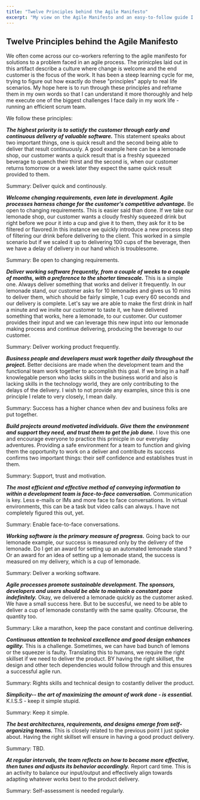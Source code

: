 ```yaml
---
title: "Twelve Principles behind the Agile Manifesto"
excerpt: "My view on the Agile Manifesto and an easy-to-follow guide I have used as a refresher on the agile methodology."
---
```


## Twelve Principles behind the Agile Manifesto

We often come across our co-workers referring to the agile manifesto for solutions to a problem faced in an agile process. The prinicples laid out in this artifact describe a culture where change is welcome and the end customer is the focus of the work. It has been a steep learning cycle for me, trying to figure out how exactly do these "principles" apply to real life scenarios. My hope here is to run through these principles and reframe them in my own words so that I can understand it more thoroughly and help me execute one of the biggest challenges I face daily in my work life - running an efficient scrum team.

We follow these principles:

__*The highest priority is to satisfy the customer through early and continuous delivery of valuable software.*__
This statement speaks about two important things, one is quick result and the second being able to deliver that result continuously. A good example here can be a lemonade shop, our customer wants a quick result that is a freshly squeezed beverage to quench their thirst and the second is, when our customer returns tomorrow or a week later they expect the same quick result provided to them. 

Summary: Deliver quick and continously.

__*Welcome changing requirements, even late in development. Agile processes harness change for the customer's competitive advantage.*__
Be open to changing requirements. This is easier said than done. If we take our lemonade shop, our customer wants a cloudy freshly squeezed drink but right before we pour it into a cup and give it to them, they ask for it to be filtered or flavored.In  this instance we quickly introduce a new process step of filtering our drink before delivering to the client. This worked in a simple scenario but if we scaled it up to delivering 100 cups of the beverage, then we have a delay of delivery in our hand which is troublesome. 

Summary: Be open to changing requirements.

__*Deliver working software frequently, from a couple of weeks to a couple of months, with a preference to the shorter timescale.*__
This is a simple one. Always deliver something that works and deliver it frequently. In our lemonade stand, our customer asks for 10 lemonades and gives us 10 mins to deliver them, which should be fairly simple, 1 cup every 60 seconds and our delivery is complete. Let's say we are able to make the first drink in half a minute and we invite our customer to taste it, we have delivered something that works, here a lemonade, to our customer. Our customer provides their input and we can leverage this new input into our lemonade making process and continue delivering, producing the beverage to our customer.

Summary: Deliver working product frequently.

__*Business people and developers must work together daily throughout the project.*__
Better decisions are made when the development team and the functional team work together to accomplish this goal. If we bring in a half knowlegable person who lacks skills in the business world and also is lacking skills in the technology world, they are only contributing to the delays of the delivery. I wish to not provide any examples, since this is one principle I relate to very closely, I mean daily. 

Summary: Success has a higher chance when dev and business folks are put together.

__*Build projects around motivated individuals. Give them the environment and support they need, and trust them to get the job done.*__
I love this one and encourage everyone to practice this prinicple in our everyday adventures. Providing a safe environment for a team to function and giving them the opportunity to work on a deliver and contribute its success confirms two important things: their self confidence and establishes trust in them. 

Summary: Support, trust and motivation.

__*The most efficient and effective method of conveying information to within a development team is face-to-face conversation.*__
Communication is key. Less e-mails or IMs and more face to face conversations. In virtual environments, this can be a task but video calls can always. I have not completely figured this out, yet.

Summary: Enable face-to-face conversations.

__*Working software is the primary measure of progress.*__
Going back to our lemonade example, our success is measured only by the delivery of the lemonade. Do I get an award for setting up an automated lemonade stand ? Or an award for an idea of setting up a lemonade stand, the success is measured on my delivery, which is a cup of lemonade.

Summary: Deliver a working software.

__*Agile processes promote sustainable development. The sponsors, developers and users should be able to maintain a constant pace indefinitely.*__
Okay, we delivered a lemonade quickly as the customer asked. We have a small success here. But to be succesful, we need to be able to deliver a cup of lemonade constantly with the same quality. Ofcourse, the quantity too. 

Summary: Like a marathon, keep the pace constant and continue delivering.

__*Continuous attention to technical excellence and good design enhances agility.*__ 
This is a challenge. Sometimes, we can have bad bunch of lemons or the squeezer is faulty. Translating this to humans, we require the right skillset if we need to deliver the product. BY having the right skillset, the design and other tech dependencies would follow through and this ensures a successful agile run.

Summary: Rights skills and technical design to costantly deliver the product.

__*Simplicity-- the art of maximizing the amount of work done - is essential.*__
K.I.S.S - keep it simple stupid.

Summary: Keep it simple.

__*The best architectures, requirements, and designs emerge from self- organizing teams.*__
This is closely related to the previous point I just spoke about. Having the right skillset will ensure in having a good product delivery.

Summary: TBD.

__*At regular intervals, the team reflects on how to become more effective, then tunes and adjusts its behavior accordingly.*__
Report card time. This is an activity to balance our input/output and effectively align towards adapting whatever works best to the product delivery.

Summary: Self-assessment is needed regularly.
